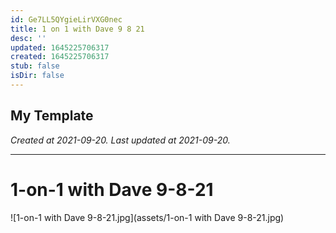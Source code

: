 ```yaml
---
id: Ge7LL5QYgieLirVXG0nec
title: 1 on 1 with Dave 9 8 21
desc: ''
updated: 1645225706317
created: 1645225706317
stub: false
isDir: false
---
```

My Template
---

_Created at 2021-09-20._
_Last updated at 2021-09-20._




---

# 1-on-1 with Dave 9-8-21


![1-on-1 with Dave 9-8-21.jpg](assets/1-on-1 with Dave 9-8-21.jpg)

